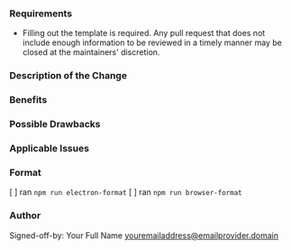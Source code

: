 ### Requirements

* Filling out the template is required. Any pull request that does not include enough information to be reviewed in a timely manner may be closed at the maintainers' discretion.

### Description of the Change

<!--

We must be able to understand the design of your change from this description. If we can't get a good idea of what the code will be doing from the description here, the pull request may be closed at the maintainers' discretion. Keep in mind that the maintainer reviewing this PR may not be familiar with or have worked with the code here recently, so please walk us through the concepts.

-->

### Benefits

<!-- What benefits will be realized by the code change? -->

### Possible Drawbacks

<!-- What are the possible side-effects or negative impacts of the code change? -->

### Applicable Issues

<!-- Enter any applicable Issues here -->

### Format

[ ] ran `npm run electron-format`
[ ] ran `npm run browser-format`

### Author
Signed-off-by: Your Full Name <youremailaddress@emailprovider.domain>
